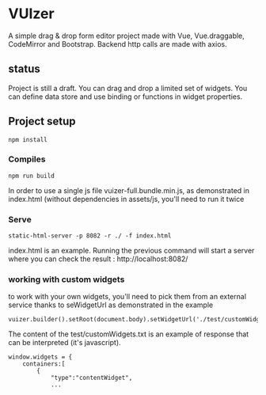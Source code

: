 # VUIzer
A simple drag & drop form editor project made with Vue, Vue.draggable, CodeMirror and Bootstrap. 
Backend http calls are made with axios.

## status
Project is still a draft. You can drag and drop a limited set of widgets.
You can define data store and use binding or functions in widget properties.

## Project setup
```
npm install
```

### Compiles 
```
npm run build
```
In order to use a single js file vuizer-full.bundle.min.js, as demonstrated in index.html (without dependencies in assets/js, you'll need to run it twice

### Serve
```
static-html-server -p 8082 -r ./ -f index.html
```
index.html is an example. Running the previous command will start a server where you can check the result :
http://localhost:8082/

### working with custom widgets
to work with your own widgets, you'll need to pick them from an external service thanks to seWidgetUrl as demonstrated in the example
```
vuizer.builder().setRoot(document.body).setWidgetUrl('./test/customWidgets.txt').build();
```
The content of the test/customWidgets.txt is an example of response that can be interpreted (it's javascript).
```
window.widgets = { 
	containers:[
		{
			"type":"contentWidget",
			...
```


```